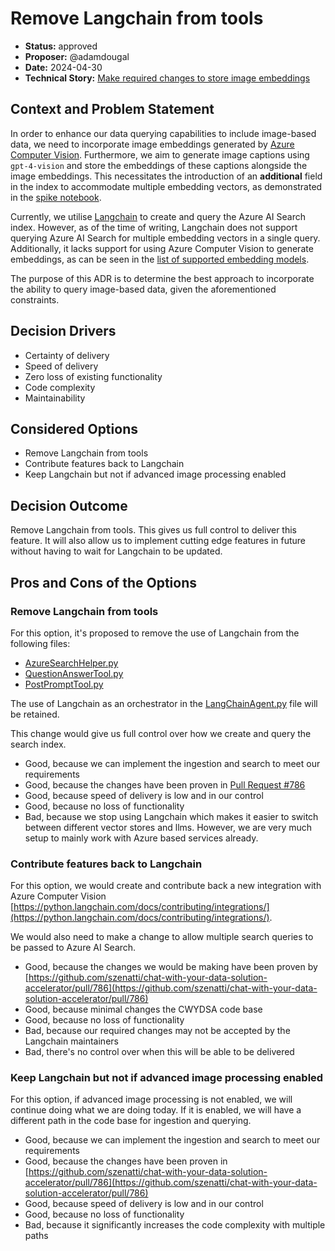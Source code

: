 # Remove Langchain from tools

* **Status:** approved
* **Proposer:**  @adamdougal
* **Date:** 2024-04-30
* **Technical Story:** [Make required changes to store image embeddings](https://github.com/szenatti/chat-with-your-data-solution-accelerator/issues/748)

## Context and Problem Statement

In order to enhance our data querying capabilities to include image-based data, we need to incorporate image embeddings
generated by [Azure Computer Vision](https://learn.microsoft.com/en-us/azure/ai-services/computer-vision/how-to/image-retrieval?tabs=csharp#call-the-vectorize-image-api).
Furthermore, we aim to generate image captions using `gpt-4-vision` and store the embeddings of these captions alongside
the image embeddings. This necessitates the introduction of an **additional** field in the index to accommodate multiple
embedding vectors, as demonstrated in the [spike notebook](../../spikes/using-image-data/ai-vision.ipynb).

Currently, we utilise [Langchain](https://python.langchain.com/docs/get_started/quickstart/) to create and query the
Azure AI Search index. However, as of the time of writing, Langchain does not support querying Azure AI Search for
multiple embedding vectors in a single query. Additionally, it lacks support for using Azure Computer Vision to generate
embeddings, as can be seen in the [list of supported embedding models](https://python.langchain.com/docs/integrations/text_embedding/).

The purpose of this ADR is to determine the best approach to incorporate the ability to query image-based data, given
the aforementioned constraints.

## Decision Drivers

* Certainty of delivery
* Speed of delivery
* Zero loss of existing functionality
* Code complexity
* Maintainability

## Considered Options

* Remove Langchain from tools
* Contribute features back to Langchain
* Keep Langchain but not if advanced image processing enabled

## Decision Outcome

Remove Langchain from tools. This gives us full control to deliver this feature. It will also allow us to implement
cutting edge features in future without having to wait for Langchain to be updated.

## Pros and Cons of the Options

### Remove Langchain from tools

For this option, it's proposed to remove the use of Langchain from the following files:
- [AzureSearchHelper.py](https://github.com/szenatti/chat-with-your-data-solution-accelerator/blob/a1ce1b9854aa5246623be20f5f6778969a37d165/code/backend/batch/utilities/helpers/AzureSearchHelper.py)
- [QuestionAnswerTool.py](https://github.com/szenatti/chat-with-your-data-solution-accelerator/blob/a1ce1b9854aa5246623be20f5f6778969a37d165/code/backend/batch/utilities/tools/QuestionAnswerTool.py)
- [PostPromptTool.py](https://github.com/szenatti/chat-with-your-data-solution-accelerator/blob/a1ce1b9854aa5246623be20f5f6778969a37d165/code/backend/batch/utilities/tools/PostPromptTool.py)

The use of Langchain as an orchestrator in the
[LangChainAgent.py](https://github.com/szenatti/chat-with-your-data-solution-accelerator/blob/a1ce1b9854aa5246623be20f5f6778969a37d165/code/backend/batch/utilities/orchestrator/LangChainAgent.py)
file will be retained.

This change would give us full control over how we create and query the search index.

* Good, because we can implement the ingestion and search to meet our requirements
* Good, because the changes have been proven in [Pull Request #786](https://github.com/szenatti/chat-with-your-data-solution-accelerator/pull/786)
* Good, because speed of delivery is low and in our control
* Good, because no loss of functionality
* Bad, because we stop using Langchain which makes it easier to switch between different vector stores and llms.
  However, we are very much setup to mainly work with Azure based services already.

### Contribute features back to Langchain

For this option, we would create and contribute back a new integration with Azure Computer Vision
[https://python.langchain.com/docs/contributing/integrations/](https://python.langchain.com/docs/contributing/integrations/).

We would also need to make a change to allow multiple search queries to be passed to Azure AI Search.

* Good, because the changes we would be making have been proven by [https://github.com/szenatti/chat-with-your-data-solution-accelerator/pull/786](https://github.com/szenatti/chat-with-your-data-solution-accelerator/pull/786)
* Good, because minimal changes the CWYDSA code base
* Good, because no loss of functionality
* Bad, because our required changes may not be accepted by the Langchain maintainers
* Bad, there's no control over when this will be able to be delivered


### Keep Langchain but not if advanced image processing enabled

For this option, if advanced image processing is not enabled, we will continue doing what we are doing today. If it is
enabled, we will have a different path in the code base for ingestion and querying.

* Good, because we can implement the ingestion and search to meet our requirements
* Good, because the changes have been proven in [https://github.com/szenatti/chat-with-your-data-solution-accelerator/pull/786](https://github.com/szenatti/chat-with-your-data-solution-accelerator/pull/786)
* Good, because speed of delivery is low and in our control
* Good, because no loss of functionality
* Bad, because it significantly increases the code complexity with multiple paths
